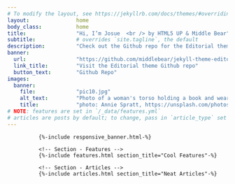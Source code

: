 ```yaml
---
# To modify the layout, see https://jekyllrb.com/docs/themes/#overriding-theme-defaults
layout:               home
body_class:           home
title:                "Hi, I’m Josue  <br /> by HTML5 UP & Middle Bear"
subtitle:             # overrides `site.tagline`, the default
description:          "Check out the Github repo for the Editorial theme, or take a look at the code for the demo site, <a href='https://github.com/jekyll-theme-editorial/jekyll-theme-editorial.github.io/'>jekyll-theme-editorial.github.io</a>."
banner:
  url:                "https://github.com/middlebear/jekyll-theme-editorial"
  link_title:         "Visit the Editorial theme Github repo"
  button_text:        "Github Repo"
images:
  banner:
    file:             "pic10.jpg"
    alt_text:         "Photo of a woman's torso holding a book and wearing a sleeveless top showing the tatoos along her right arm."
    title:            "photo: Annie Spratt, https://unsplash.com/photos/DYROsn8AyDI/"
# NOTE: features are set in `/_data/features.yml`
# articles are posts by default; to change, pass in `article_type` set to one of [projects, authors, pages]
---
```


<!-- Banner -->
              {%-include responsive_banner.html-%}

              <!-- Section - Features -->
              {%-include features.html section_title="Cool Features"-%}

              <!-- Section - Articles -->
              {%-include articles.html section_title="Neat Articles"-%}

